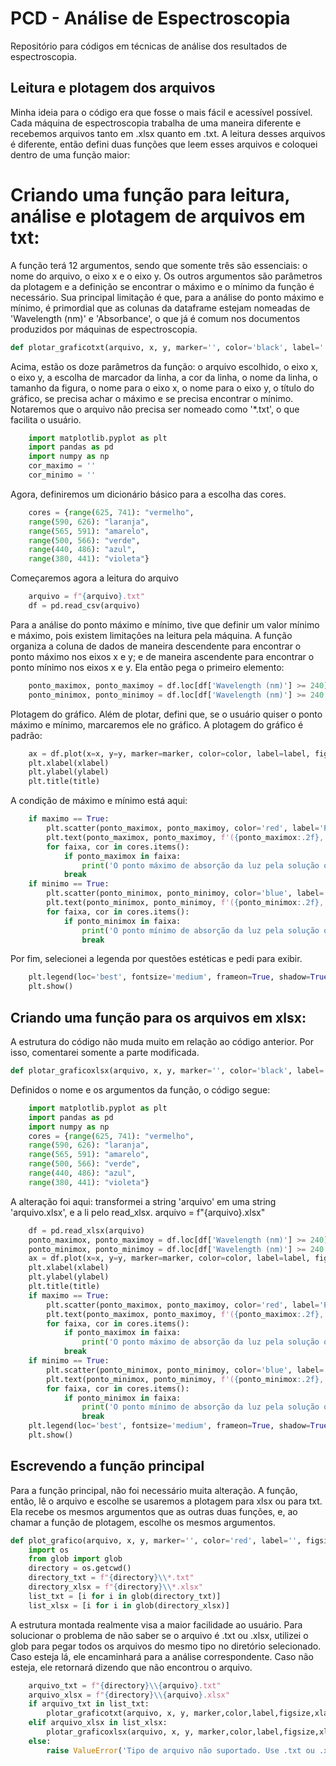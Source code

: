 # PCD - Análise de Espectroscopia
Repositório para códigos em técnicas de análise dos resultados de espectroscopia.

## Leitura e plotagem dos arquivos
Minha ideia para o código era que fosse o mais fácil e acessível possível. Cada máquina de espectroscopia trabalha de uma maneira diferente e recebemos arquivos tanto em .xlsx quanto em .txt. A leitura desses arquivos é diferente, então defini duas funções que leem esses arquivos e coloquei dentro de uma função maior:
 
# Criando uma função para leitura, análise e plotagem de arquivos em txt: 
A função terá 12 argumentos, sendo que somente três são essenciais: o nome do arquivo, o eixo x e o eixo y. Os outros argumentos são parâmetros da plotagem e a definição se encontrar o máximo e o mínimo da função é necessário. Sua principal limitação é que, para a análise do ponto máximo e mínimo, é primordial que as colunas da dataframe estejam nomeadas de 'Wavelength (nm)' e 'Absorbance', o que já é comum nos documentos produzidos por máquinas de espectroscopia.
```python
def plotar_graficotxt(arquivo, x, y, marker='', color='black', label='', figsize=(12,8), xlabel='', ylabel='', title='', maximo=True, minimo=True):
```
Acima, estão os doze parâmetros da função: o arquivo escolhido, o eixo x, o eixo y, a escolha de marcador da linha, a cor da linha, o nome da linha, o tamanho da figura, o nome para o eixo x, o nome para o eixo y, o título do gráfico, se precisa achar o máximo e se precisa encontrar o mínimo. 
Notaremos que o arquivo não precisa ser nomeado como '*.txt', o que facilita o usuário.
```python
    import matplotlib.pyplot as plt
    import pandas as pd
    import numpy as np
    cor_maximo = ''
    cor_minimo = ''
```
Agora, definiremos um dicionário básico para a escolha das cores.
```python
    cores = {range(625, 741): "vermelho",
    range(590, 626): "laranja",
    range(565, 591): "amarelo",
    range(500, 566): "verde",
    range(440, 486): "azul",
    range(380, 441): "violeta"}
```
Começaremos agora a leitura do arquivo
```python
    arquivo = f"{arquivo}.txt"
    df = pd.read_csv(arquivo)
```
Para a análise do ponto máximo e mínimo, tive que definir um valor mínimo e máximo, pois existem limitações na leitura pela máquina.
A função organiza a coluna de dados de maneira descendente para encontrar o ponto máximo nos eixos x e y; e de maneira ascendente para encontrar o ponto mínimo nos eixos x e y. Ela então pega o primeiro elemento:
```python
    ponto_maximox, ponto_maximoy = df.loc[df['Wavelength (nm)'] >= 240].sort_values(by='Absorbance', ascending=False).iloc[0, 0], df.loc[df['Wavelength (nm)'] >= 240].sort_values(by='Absorbance', ascending=False).iloc[0, 1]
    ponto_minimox, ponto_minimoy = df.loc[df['Wavelength (nm)'] >= 240 & df['Wavelength (nm)' <= 1200].sort_values(by='Absorbance', ascending=True).iloc[0, 0], df.loc[df['Wavelength (nm)'] >= 240].sort_values(by='Absorbance', ascending=True).iloc[0, 1]
```
Plotagem do gráfico. Além de plotar, defini que, se o usuário quiser o ponto máximo e mínimo, marcaremos ele no gráfico.
A plotagem do gráfico é padrão:
```python
    ax = df.plot(x=x, y=y, marker=marker, color=color, label=label, figsize=figsize)
    plt.xlabel(xlabel)
    plt.ylabel(ylabel)
    plt.title(title)
```
A condição de máximo e mínimo está aqui:
```python
    if maximo == True:
        plt.scatter(ponto_maximox, ponto_maximoy, color='red', label='Ponto máximo')
        plt.text(ponto_maximox, ponto_maximoy, f'({ponto_maximox:.2f}, {ponto_maximoy:.2f})', fontsize=10, ha='center', va='bottom', color='black')
        for faixa, cor in cores.items():
            if ponto_maximox in faixa:
                print('O ponto máximo de absorção da luz pela solução ocorre na cor ', cor)
            break 
    if minimo == True:
        plt.scatter(ponto_minimox, ponto_minimoy, color='blue', label='Ponto mínimo')
        plt.text(ponto_minimox, ponto_minimoy, f'({ponto_minimox:.2f}, {ponto_minimoy:.2f})', fontsize=10, ha='center', va='top', color='black')
        for faixa, cor in cores.items():
            if ponto_minimox in faixa:
                print('O ponto mínimo de absorção da luz pela solução ocorre na cor ', cor)
                break
```
Por fim, selecionei a legenda por questões estéticas e pedi para exibir.
```python
    plt.legend(loc='best', fontsize='medium', frameon=True, shadow=True)
    plt.show()
```
## Criando uma função para os arquivos em xlsx:
A estrutura do código não muda muito em relação ao código anterior. Por isso, comentarei somente a parte modificada.
```python
def plotar_graficoxlsx(arquivo, x, y, marker='', color='black', label='', figsize=(12,8), xlabel='', ylabel='', title='', maximo=True, minimo=True):
```
Definidos o nome e os argumentos da função, o código segue:
```python
    import matplotlib.pyplot as plt
    import pandas as pd
    import numpy as np
    cores = {range(625, 741): "vermelho",
    range(590, 626): "laranja",
    range(565, 591): "amarelo",
    range(500, 566): "verde",
    range(440, 486): "azul",
    range(380, 441): "violeta"}
```
A alteração foi aqui: transformei a string 'arquivo' em uma string 'arquivo.xlsx', e a li pelo read_xlsx.
arquivo = f"{arquivo}.xlsx"
```python
    df = pd.read_xlsx(arquivo)
    ponto_maximox, ponto_maximoy = df.loc[df['Wavelength (nm)'] >= 240].sort_values(by='Absorbance', ascending=False).iloc[0, 0], df.loc[df['Wavelength (nm)'] >= 240].sort_values(by='Absorbance', ascending=False).iloc[0, 1]
    ponto_minimox, ponto_minimoy = df.loc[df['Wavelength (nm)'] >= 240 & df['Wavelength (nm)' <= 1200].sort_values(by='Absorbance', ascending=True).iloc[0, 0], df.loc[df['Wavelength (nm)'] >= 240].sort_values(by='Absorbance', ascending=True).iloc[0, 1]
    ax = df.plot(x=x, y=y, marker=marker, color=color, label=label, figsize=figsize)
    plt.xlabel(xlabel)
    plt.ylabel(ylabel)
    plt.title(title)
    if maximo == True:
        plt.scatter(ponto_maximox, ponto_maximoy, color='red', label='Ponto máximo')
        plt.text(ponto_maximox, ponto_maximoy, f'({ponto_maximox:.2f}, {ponto_maximoy:.2f})', fontsize=10, ha='center', va='bottom', color='black')
        for faixa, cor in cores.items():
            if ponto_maximox in faixa:
                print('O ponto máximo de absorção da luz pela solução ocorre na cor ', cor)
            break 
    if minimo == True:
        plt.scatter(ponto_minimox, ponto_minimoy, color='blue', label='Ponto mínimo')
        plt.text(ponto_minimox, ponto_minimoy, f'({ponto_minimox:.2f}, {ponto_minimoy:.2f})', fontsize=10, ha='center', va='top', color='black')
        for faixa, cor in cores.items():
            if ponto_minimox in faixa:
                print('O ponto mínimo de absorção da luz pela solução ocorre na cor ', cor)
                break
    plt.legend(loc='best', fontsize='medium', frameon=True, shadow=True)
    plt.show()
```
## Escrevendo a função principal
Para a função principal, não foi necessário muita alteração. A função, então, lê o arquivo e escolhe se usaremos a plotagem para xlsx ou para txt. Ela recebe os mesmos argumentos que as outras duas funções, e, ao chamar a função de plotagem, escolhe os mesmos argumentos. 

```python
def plot_grafico(arquivo, x, y, marker='', color='red', label='', figsize=(12,8), xlabel ='', ylabel = '', title = '', maximo = True, minimo = True):
    import os
    from glob import glob
    directory = os.getcwd()
    directory_txt = f"{directory}\\*.txt"
    directory_xlsx = f"{directory}\\*.xlsx"
    list_txt = [i for i in glob(directory_txt)]
    list_xlsx = [i for i in glob(directory_xlsx)]
```
A estrutura montada realmente visa a maior facilidade ao usuário. Para solucionar o problema de não saber se o arquivo é .txt ou .xlsx, utilizei o glob para pegar todos os arquivos do mesmo tipo no diretório selecionado. Caso esteja lá, ele encaminhará para a análise correspondente. Caso não esteja, ele retornará dizendo que não encontrou o arquivo.
```python
    arquivo_txt = f"{directory}\\{arquivo}.txt"
    arquivo_xlsx = f"{directory}\\{arquivo}.xlsx"
    if arquivo_txt in list_txt:
        plotar_graficotxt(arquivo, x, y, marker,color,label,figsize,xlabel,ylabel,title, maximo, minimo)
    elif arquivo_xlsx in list_xlsx:
        plotar_graficoxlsx(arquivo, x, y, marker,color,label,figsize,xlabel,ylabel,title, maximo, minimo)
    else:
        raise ValueError('Tipo de arquivo não suportado. Use .txt ou .xlsx')
